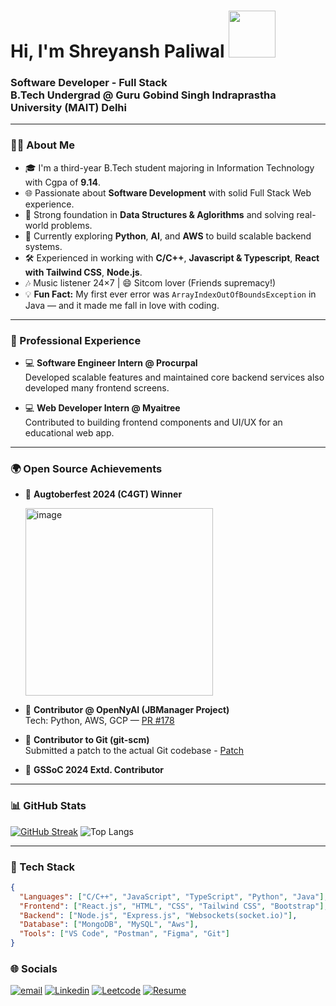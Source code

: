 
  <h1>Hi, I'm Shreyansh Paliwal   <img src="https://media1.giphy.com/media/v1.Y2lkPTc5MGI3NjExYnFla2N4Y283aTVja3RlNWRlazJnM3Jmdjd4a2J0bXZqMWgxYjdxdSZlcD12MV9pbnRlcm5hbF9naWZfYnlfaWQmY3Q9cw/3ohhwMDyS6rv3sB8yI/giphy.gif" width="75px"> </h1>
  <h3>Software Developer - Full Stack <br>
  B.Tech Undergrad @ Guru Gobind Singh Indraprastha University (MAIT) Delhi</h3>
<!--   <img src="https://media2.giphy.com/media/v1.Y2lkPTc5MGI3NjExMDVtdzQ5Z2x4eDdiMXl3MThmaHVpa2o0Mm1zMjdwdDV0eGJsOTdmMiZlcD12MV9pbnRlcm5hbF9naWZfYnlfaWQmY3Q9Zw/XO8RMtRaK73isIt0i2/giphy.gif" width="250px" /> -->
<!-- <img src="https://media4.giphy.com/media/v1.Y2lkPTc5MGI3NjExNmgxejl3M2hkaHVoMHd2YTdhY3RtY3ZpanRyaWFxMDE0a2t4M3l0YiZlcD12MV9pbnRlcm5hbF9naWZfYnlfaWQmY3Q9Zw/Dh5q0sShxgp13DwrvG/giphy.gif" height="250px" > -->

---

### 🧑‍💻 About Me

- 🎓 I'm a third-year B.Tech student majoring in Information Technology with Cgpa of **9.14**.
- 🌐 Passionate about **Software Development** with solid Full Stack Web experience.
- 🧠 Strong foundation in **Data Structures & Aglorithms** and solving real-world problems.
- 🌱 Currently exploring **Python**, **AI**, and **AWS** to build scalable backend systems.
- 🛠️ Experienced in working with **C/C++**, **Javascript & Typescript**, **React with Tailwind CSS**, **Node.js**.
- 🎶 Music listener 24×7 | 😄 Sitcom lover (Friends supremacy!)
- 💡 **Fun Fact:** My first ever error was `ArrayIndexOutOfBoundsException` in Java — and it made me fall in love with coding.

---

### 💼 Professional Experience

- 💻 **Software Engineer Intern @ Procurpal**  
  Developed scalable features and maintained core backend services also developed many frontend screens.

- 💻 **Web Developer Intern @ Myaitree**  
  Contributed to building frontend components and UI/UX for an educational web app.

---

### 🌍 Open Source Achievements
- 🥇 **Augtoberfest 2024 (C4GT) Winner**

  <img height="300px" alt="image" src="https://github.com/user-attachments/assets/4de9f950-2a97-4e13-b7d5-0ada4b36d710" />

- 🤝 **Contributor @ OpenNyAI (JBManager Project)**  
  Tech: Python, AWS, GCP — [PR #178](https://github.com/OpenNyAI/Jugalbandi-Manager/pull/178)

- 🔧 **Contributor to Git (git-scm)**  
  Submitted a patch to the actual Git codebase - [Patch](https://lore.kernel.org/git/20231203171956.771-1-shreyanshpaliwalcmsmn@gmail.com/##t)

- 🌟 **GSSoC 2024 Extd. Contributor**

---

### 📊 GitHub Stats

[![GitHub Streak](https://nirzak-streak-stats.vercel.app?user=shreyp135&theme=github-dark-dimmed&hide_border=false&border_radius=4&card_width=235&card_height=215&hide_current_streak=true&hide_longest_streak=true)](https://git.io/streak-stats)
![Top Langs](https://github-readme-stats.vercel.app/api/top-langs/?username=shreyp135&theme=github_dark_dimmed&hide_border=false&layout=donut)

---

### 🧰 Tech Stack

```json
{
  "Languages": ["C/C++", "JavaScript", "TypeScript", "Python", "Java"],
  "Frontend": ["React.js", "HTML", "CSS", "Tailwind CSS", "Bootstrap"],
  "Backend": ["Node.js", "Express.js", "Websockets(socket.io)"],
  "Database": ["MongoDB", "MySQL", "Aws"],
  "Tools": ["VS Code", "Postman", "Figma", "Git"]
}
```
### 🌐 Socials
[![email](https://img.shields.io/badge/Email-D14836?logo=gmail&logoColor=white)](mailto:shreyanshpaliwalcmsmn@gmail.com) [![Linkedin](https://img.shields.io/badge/Linkedin-0077B5?logo=linkedin&logoColor=white)](https://www.linkedin.com/in/shreyanshpaliwal135/) [![Leetcode](https://img.shields.io/badge/LeetCode-FFA116?logo=LeetCode&logoColor=black)](https://leetcode.com/u/shreyanshpaliwal18/) [![Resume](https://img.shields.io/badge/Resume-%232C3454?logo=resend&logoColor=white)](https://drive.google.com/file/d/1bhWmfL6nnz2NCwJnEM_Lw9ONSxioL_FP/view?usp=sharing)

